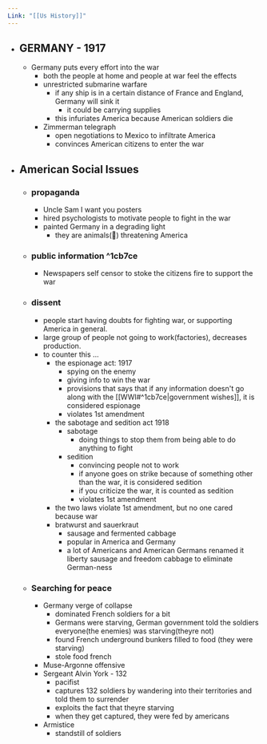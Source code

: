 ```yaml
---
Link: "[[Us History]]"
---
```

- ## GERMANY - 1917
	- Germany puts every effort into the war
		- both the people at home and people at war feel the effects
		- unrestricted submarine warfare
			- if any ship is in a certain distance of France and England, Germany will sink it 
				- it could be carrying supplies
			- this infuriates America because American soldiers die
		- Zimmerman telegraph
			- open negotiations to Mexico to infiltrate America
			- convinces American citizens to enter the war
- ## American Social Issues 
	- ### propaganda
		- Uncle Sam I want you posters
		- hired psychologists to motivate people to fight in the war
		- painted Germany in a degrading light
			- they are animals(🦍) threatening America
	- ### public information ^1cb7ce
		- Newspapers self censor to stoke the citizens fire to support the war 
	- ### dissent
		- people start having doubts for fighting war, or supporting America in general.
		- large group of people not going to work(factories), decreases production.
		- to counter this ...
			- the espionage act: 1917
				- spying on the enemy
				- giving info to win the war
				- provisions that says that if any information doesn't go along with the [[WWI#^1cb7ce|government wishes]], it is considered espionage
				- violates 1st amendment
			- the sabotage and sedition act 1918
				- sabotage
					- doing things to stop them from being able to do anything to fight
				- sedition
					- convincing people not to work
					- if anyone goes on strike because of something other than the war, it is considered sedition
					- if you criticize the war, it is counted as sedition
					- violates 1st amendment
			- the two laws violate 1st amendment, but no one cared because war
			- bratwurst and sauerkraut
				- sausage and fermented cabbage
				- popular in America and Germany
				- a lot of Americans and American Germans renamed it liberty sausage and freedom cabbage to eliminate German-ness
	- ### Searching for peace
		- Germany verge of collapse
			- dominated French soldiers for a bit
			- Germans were starving, German government told the soldiers everyone(the enemies) was starving(theyre not)
			- found French underground bunkers filled to food (they were starving)
			- stole food french 
		- Muse-Argonne offensive
		- Sergeant Alvin York - 132
			- pacifist
			- captures 132 soldiers by wandering into their territories and told them to surrender
			- exploits the fact that theyre starving
			- when they get captured, they were fed by americans
		- Armistice
			- standstill of soldiers